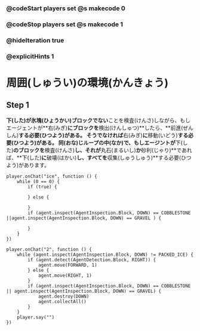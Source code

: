 ### @codeStart players set @s makecode 0
### @codeStop players set @s makecode 1

### @hideIteration true 
### @explicitHints 1


# 周囲(しゅうい)の環境(かんきょう)
<!-- # Surroundings  -->

## Step 1
**下(した)**が**氷塊(ひょうかい)**ブロックで**ない**ことを検査(けんさ)しながら、もしエージェントが**右(みぎ)**にブロックを**検出(けんしゅつ)**したら、**前進(ぜんしん)**する必要(ひつよう)がある。
そうでなければ**右(みぎ)**に**移動(いどう)**する必要(ひつよう)がある。
同(おな)じループの中(なか)で、もしエージントが**下(した)**のブロックを**検査(けんさ)**し、それが**丸石(まるいし)**か**砂利(じゃり)**であれば、**下(した)**に**破壊(はかい)**し、すべてを**収集(しゅうしゅう)**する必要(ひつよう)があります。
<!-- While **inspecting the block down** that is **not** **packed ice**, if the Agent **detects the block right**, then it needs to **move forward**. Otherwise it needs to **move right**. Within the same loop, if the Agent **inspects the block down** and it is either **cobblestone** **or** **gravel**, then it needs to **destroy down** and **collect all**.  -->



```template
player.onChat("ice", function () {
    while (0 == 0) {
        if (true) {
        	
        } else {
        	
        }
        if (agent.inspect(AgentInspection.Block, DOWN) == COBBLESTONE ||agent.inspect(AgentInspection.Block, DOWN) == GRAVEL ) {
        	
        }
    }
})
```
```ghost
player.onChat("2", function () {
    while (agent.inspect(AgentInspection.Block, DOWN) != PACKED_ICE) {
        if (agent.detect(AgentDetection.Block, RIGHT)) {
            agent.move(FORWARD, 1)
        } else {
            agent.move(RIGHT, 1)
        }
        if (agent.inspect(AgentInspection.Block, DOWN) == COBBLESTONE || agent.inspect(AgentInspection.Block, DOWN) == GRAVEL) {
            agent.destroy(DOWN)
            agent.collectAll()
        }
    }
    player.say("")
})
```
